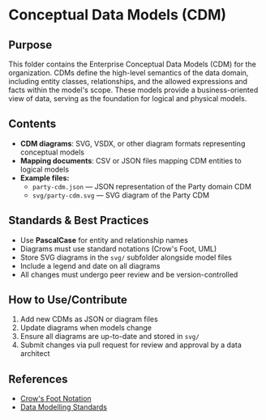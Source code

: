 # Conceptual Data Models (CDM)

## Purpose
This folder contains the Enterprise Conceptual Data Models (CDM) for the organization. CDMs define the high-level semantics of the data domain, including entity classes, relationships, and the allowed expressions and facts within the model's scope. These models provide a business-oriented view of data, serving as the foundation for logical and physical models.

## Contents
- **CDM diagrams**: SVG, VSDX, or other diagram formats representing conceptual models
- **Mapping documents**: CSV or JSON files mapping CDM entities to logical models
- **Example files:**
  - `party-cdm.json` — JSON representation of the Party domain CDM
  - `svg/party-cdm.svg` — SVG diagram of the Party CDM

## Standards & Best Practices
- Use **PascalCase** for entity and relationship names
- Diagrams must use standard notations (Crow's Foot, UML)
- Store SVG diagrams in the `svg/` subfolder alongside model files
- Include a legend and date on all diagrams
- All changes must undergo peer review and be version-controlled

## How to Use/Contribute
1. Add new CDMs as JSON or diagram files
2. Update diagrams when models change
3. Ensure all diagrams are up-to-date and stored in `svg/`
4. Submit changes via pull request for review and approval by a data architect

## References
- [Crow's Foot Notation](https://vertabelo.com/blog/crow-s-foot-notation)
- [Data Modelling Standards](../README.md) 